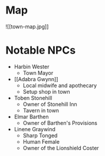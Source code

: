 # Map

![[town-map.jpg]]

# Notable NPCs

- Harbin Wester
	- Town Mayor
- [[Adabra Gwynn]]
	- Local midwife and apothecary
	- Setup shop in town
- Toben Stonehill
	- Owner of Stonehill Inn
	- Tavern in town
- Elmar Barthen
	- Owner of Barthen's Provisions
- Linene Graywind
	- Sharp Tonged
	- Human Female
	- Owner of the Lionshield Coster